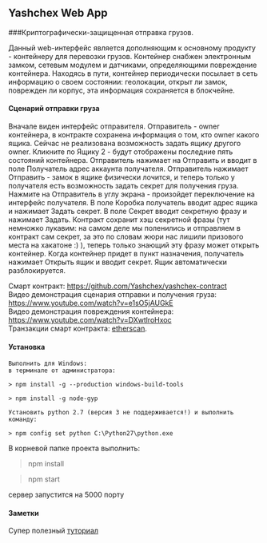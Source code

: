 ## Yashchex Web App

###Криптографически-защищенная отправка грузов.

Данный web-интерфейс является дополняющим к основному продукту - контейнеру для перевозки грузов.
Контейнер снабжен электронным замком, сетевым модулем и датчиками, определяющими повреждение контейнера.
Находясь в пути, контейнер периодически посылает в сеть информацию о своем состоянии: геолокации, 
открыт ли замок, поврежден ли корпус, эта информация сохраняется в блокчейне.

#### Сценарий отправки груза

Вначале виден интерфейс отправителя. Отправитель - owner контейнера, в контракте сохранена информация о том, кто owner какого ящика. 
Сейчас не реализована возможность задать ящику другого owner.
Кликните по Ящику 2 - будут отображены последние пять состояний контейнера.
Отправитель нажимает на Отправить и вводит в поле Получатель адрес аккаунта получателя. Отправитель нажимает Отправить - 
замок в ящике физически лочится, и теперь только у получателя есть возможность задать секрет для получения груза.   
Нажмите на Отправитель в углу экрана - произойдет переключение на интерфейс получателя. В поле Коробка получатель вводит адрес ящика 
и нажимает Задать секрет. В поле Секрет вводит секретную фразу и нажимает Задать. Контракт сохранит хэш секретной фразы (тут немножко лукавим: 
на самом деле мы поленились и отправляем в контракт сам секрет, за это по словам жюри нас лишили призового места на хакатоне :) ), теперь только 
знающий эту фразу может открыть контейнер. Когда контейнер придет в пункт назначения, получатель нажимает Открыть ящик и вводит секрет. 
Ящик автоматически разблокируется.

Смарт контракт: https://github.com/Yashchex/yashchex-contract  
Видео демонстрация сценария отправки и получения груза: https://www.youtube.com/watch?v=e1sO5jAUGkE  
Видео демонстрация повреждения контейнера: https://www.youtube.com/watch?v=DXwtlroHxoc  
Транзакции смарт контракта: [etherscan](https://rinkeby.etherscan.io/address/0xbc4718d51b040351bd52214f60395f4e002ed4f6).

#### Установка
    Выполнить для Windows:
    в терминале от администратора:
    
    > npm install -g --production windows-build-tools
    
    > npm install -g node-gyp
    
    Установить python 2.7 (версия 3 не поддерживается!) и выполнить команду:
    
    > npm config set python C:\Python27\python.exe


В корневой папке проекта выполнить:

> npm install

> npm start

сервер запустится на 5000 порту

#### Заметки
Супер полезный [туториал](https://coursetro.com/posts/code/99/Interacting-with-a-Smart-Contract-through-Web3.js-(Tutorial))
